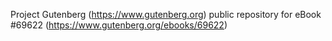Project Gutenberg (https://www.gutenberg.org) public repository for
eBook #69622 (https://www.gutenberg.org/ebooks/69622)
